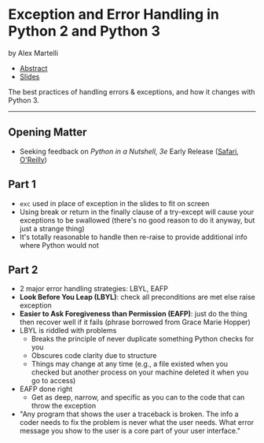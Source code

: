 # Exception and Error Handling in Python 2 and Python 3
by Alex Martelli

- [Abstract](https://us.pycon.org/2016/schedule/presentation/2093/)
- [Slides](http://www.aleax.it/pycon16.pdf)

The best practices of handling errors & exceptions, and how it changes with Python 3.

---

## Opening Matter

- Seeking feedback on *Python in a Nutshell, 3e* Early Release ([Safari][0], [O'Reilly][1])

## Part 1

- `exc` used in place of exception in the slides to fit on screen
- Using break or return in the finally clause of a try-except will cause your exceptions to be swallowed (there's no good reason to do it anyway, but just a strange thing)
- It's totally reasonable to handle then re-raise to provide additional info where Python would not

## Part 2

- 2 major error handling strategies: LBYL, EAFP
- **Look Before You Leap (LBYL)**: check all preconditions are met else raise exception
- **Easier to Ask Foregiveness than Permission (EAFP)**: just do the thing then recover well if it fails (phrase borrowed from Grace Marie Hopper)
- LBYL is riddled with problems
	- Breaks the principle of never duplicate something Python checks for you
	- Obscures code clarity due to structure
	- Things may change at any time (e.g., a file existed when you checked but another process on your machine deleted it when you go to access)
- EAFP done right
	- Get as deep, narrow, and specific as you can to the code that can throw the exception
- "Any program that shows the user a traceback is broken.  The info a coder needs to fix the problem is never what the user needs.  What error message you show to the user is a core part of your user interface."

[0]: https://www.safaribooksonline.com/library/view/python-in-a/9781491913833/
[1]: http://www.oreilly.com/go/python45
